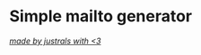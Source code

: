<h1>Simple mailto generator</h1>
<a href="https://justrals.github.io/" target="_blank"><i>made by justrals with <3</i></a>
